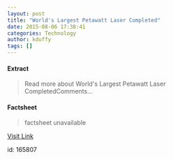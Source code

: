 ```yaml
---
layout: post
title: "World's Largest Petawatt Laser Completed"
date: 2015-08-06 17:38:41
categories: Technology
author: kduffy
tags: []
---
```



#### Extract
>Read more about World&#039;s Largest Petawatt Laser CompletedComments...

#### Factsheet
>factsheet unavailable

[Visit Link](http://www.pddnet.com/news/2015/08/worlds-largest-petawatt-laser-completed)

id:  165807
